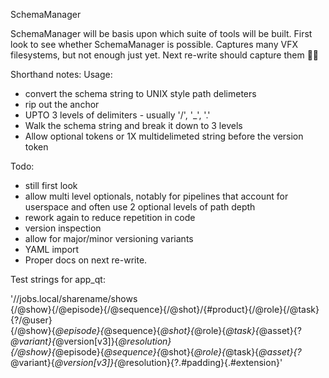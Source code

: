 SchemaManager

SchemaManager will be basis upon which suite of tools will be built.
First look to see whether SchemaManager is possible.
Captures many VFX filesystems, but not enough just yet. Next re-write should capture them 🤞🤞

Shorthand notes:
Usage:
- convert the schema string to UNIX style path delimeters
- rip out the anchor
- UPTO 3 levels of delimiters - usually '/', '_', '.'
- Walk the schema string and break it down to 3 levels
- Allow optional tokens or 1X multidelimeted string before the version token

Todo:
- still first look
- allow multi level optionals, notably for pipelines that account for userspace and often use 2 optional levels of path depth
- rework again to reduce repetition in code
- version inspection
- allow for major/minor versioning variants
- YAML import
- Proper docs on next re-write.

Test strings for app_qt:

'//jobs.local/sharename/shows\
{/@show}{/@episode}{/@sequence}{/@shot}/{#product}{/@role}{/@task}{?/@user}\
{/@show}{_@episode}{_@sequence}{_@shot}{_@role}{_@task}{_@asset}{?_@variant}{_@version[v3]}{_@resolution}\
{/@show}{_@episode}{_@sequence}{_@shot}{_@role}{_@task}{_@asset}{?_@variant}{_@version[v3]}{_@resolution}{?.#padding}{.#extension}'
